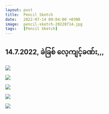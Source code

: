 ```yaml
---
layout: post
title:  Pencil Sketch
date:   2022-07-14 09:04:00 +0300
image:  pencil-sketch-20220714.jpg
tags:   [Pencil Sketch]
---
```

## 14.7.2022, ခဲခြစ် ​လေ့ကျင့်ခဏ်း,,,

![]({{site.baseurl}}/img/pencil-sketch-20220714/01.jpg)

![]({{site.baseurl}}/img/pencil-sketch-20220714/02.jpg)

![]({{site.baseurl}}/img/pencil-sketch-20220714/03.jpg)

![]({{site.baseurl}}/img/pencil-sketch-20220714/04.jpg)

![]({{site.baseurl}}/img/pencil-sketch-20220714/05.jpg)